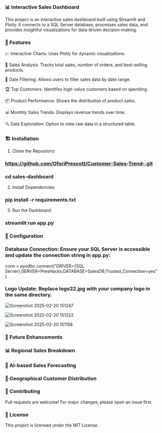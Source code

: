 ### 📊 Interactive Sales Dashboard ###

This project is an interactive sales dashboard built using Streamlit and Plotly. It connects to a SQL Server database, processes sales data, and provides insightful visualizations for data-driven decision-making.

### 🚀 Features ###

📈 Interactive Charts: Uses Plotly for dynamic visualizations.

🛒 Sales Analysis: Tracks total sales, number of orders, and best-selling products.

📅 Date Filtering: Allows users to filter sales data by date range.

🏆 Top Customers: Identifies high-value customers based on spending.

📦 Product Performance: Shows the distribution of product sales.

📊 Monthly Sales Trends: Displays revenue trends over time.

🔍 Data Exploration: Option to view raw data in a structured table.

### 🏗️ Installation ###
1. Clone the Repository:
### https://github.com/OforiPrescott/Customer-Sales-Trend-.git
### cd sales-dashboard

2. Install Dependencies:
### pip install -r requirements.txt

3. Run the Dashboard:
### streamlit run app.py

### 🔧 Configuration

### Database Connection: Ensure your SQL Server is accessible and update the connection string in app.py:

conn = pyodbc.connect("DRIVER={SQL Server};SERVER=PresHacks;DATABASE=SalesDB;Trusted_Connection=yes")


### Logo Update: Replace logo22.jpg with your company logo in the same directory.

![Screenshot 2025-02-20 151247](https://github.com/user-attachments/assets/3cad636e-7c5f-4b0f-a32b-9b90822f6cc2)

![Screenshot 2025-02-20 151222](https://github.com/user-attachments/assets/a89759f1-8a28-4d81-b0c8-ccb9b64c81cb)

![Screenshot 2025-02-20 151158](https://github.com/user-attachments/assets/73520a7e-d59e-4a83-8d0f-68cd441140f0)





### 📌 Future Enhancements

### 📊 Regional Sales Breakdown

### 🤖 AI-based Sales Forecasting

### 📍 Geographical Customer Distribution

### 🤝 Contributing

Pull requests are welcome! For major changes, please open an issue first.

### 📜 License

This project is licensed under the MIT License.
